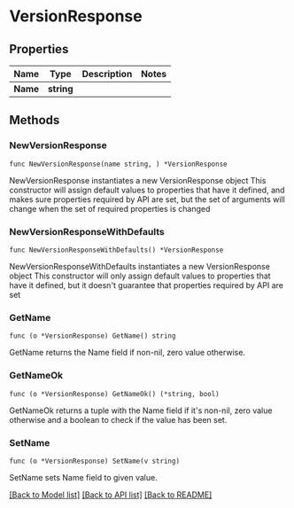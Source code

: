 # VersionResponse

## Properties

Name | Type | Description | Notes
------------ | ------------- | ------------- | -------------
**Name** | **string** |  | 

## Methods

### NewVersionResponse

`func NewVersionResponse(name string, ) *VersionResponse`

NewVersionResponse instantiates a new VersionResponse object
This constructor will assign default values to properties that have it defined,
and makes sure properties required by API are set, but the set of arguments
will change when the set of required properties is changed

### NewVersionResponseWithDefaults

`func NewVersionResponseWithDefaults() *VersionResponse`

NewVersionResponseWithDefaults instantiates a new VersionResponse object
This constructor will only assign default values to properties that have it defined,
but it doesn't guarantee that properties required by API are set

### GetName

`func (o *VersionResponse) GetName() string`

GetName returns the Name field if non-nil, zero value otherwise.

### GetNameOk

`func (o *VersionResponse) GetNameOk() (*string, bool)`

GetNameOk returns a tuple with the Name field if it's non-nil, zero value otherwise
and a boolean to check if the value has been set.

### SetName

`func (o *VersionResponse) SetName(v string)`

SetName sets Name field to given value.



[[Back to Model list]](../README.md#documentation-for-models) [[Back to API list]](../README.md#documentation-for-api-endpoints) [[Back to README]](../README.md)


